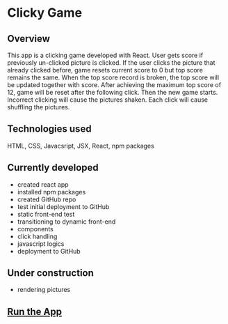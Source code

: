 # Clicky Game

## Overview

This app is a clicking game developed with React. User gets score if previously un-clicked picture is clicked. If the user clicks the picture that already clicked before, game resets current score to 0 but top score remains the same. When the top score record is broken, the top score will be updated together with score. After achieving the maximum top score of 12, game will be reset after the following click. Then the new game starts. Incorrect clicking will cause the pictures shaken. Each click will cause shuffling the pictures.

## Technologies used

HTML, CSS, Javacsript, JSX, React, npm packages

## Currently developed

- created react app
- installed npm packages
- created GitHub repo
- test initial deployment to GitHub
- static front-end test
- transitioning to dynamic front-end
- components
- click handling
- javascript logics
- deployment to GitHub

## Under construction

- rendering pictures

## [Run the App](https://ericjchoi.github.io/clicky-game/)
